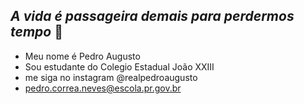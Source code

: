 ## _A vida é passageira demais para perdermos tempo_  👋

  - Meu nome é Pedro Augusto
  - Sou estudante do Colegio Estadual João XXIII
  - me siga no instagram @realpedroaugusto
  - pedro.correa.neves@escola.pr.gov.br
